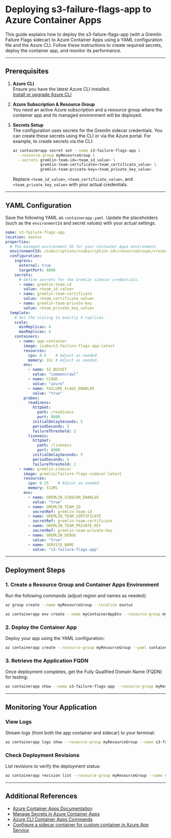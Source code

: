 # Deploying s3-failure-flags-app to Azure Container Apps

This guide explains how to deploy the s3-failure-flags-app (with a Gremlin Failure Flags sidecar) to Azure Container Apps using a YAML configuration file and the Azure CLI. Follow these instructions to create required secrets, deploy the container app, and monitor its performance.

---

## Prerequisites

1. **Azure CLI**  
   Ensure you have the latest Azure CLI installed.  
   [Install or upgrade Azure CLI](https://docs.microsoft.com/cli/azure/install-azure-cli)

2. **Azure Subscription & Resource Group**  
   You need an active Azure subscription and a resource group where the container app and its managed environment will be deployed.

3. **Secrets Setup**  
   The configuration uses secrets for the Gremlin sidecar credentials. You can create these secrets using the CLI or via the Azure portal. For example, to create secrets via the CLI:
   ```bash
   az containerapp secret set --name s3-failure-flags-app \
     --resource-group myResourceGroup \
     --secrets gremlin-team-id=<team_id_value> \
               gremlin-team-certificate=<team_certificate_value> \
               gremlin-team-private-key=<team_private_key_value>
   ```
   Replace `<team_id_value>`, `<team_certificate_value>`, and `<team_private_key_value>` with your actual credentials.

---

## YAML Configuration

Save the following YAML as `containerapp.yaml`. Update the placeholders (such as the `environmentId` and secret values) with your actual settings.

```yaml
name: s3-failure-flags-app
location: eastus
properties:
  # The managed environment ID for your Container Apps environment.
  environmentId: /subscriptions/<subscription-id>/resourceGroups/<resource-group>/providers/Microsoft.App/managedEnvironments/<env-name>
  configuration:
    ingress:
      external: true
      targetPort: 8080
    secrets:
      # Define secrets for the Gremlin sidecar credentials.
      - name: gremlin-team-id
        value: <team_id_value>
      - name: gremlin-team-certificate
        value: <team_certificate_value>
      - name: gremlin-team-private-key
        value: <team_private_key_value>
  template:
    # Set the scaling to exactly 4 replicas.
    scale:
      minReplicas: 4
      maxReplicas: 4
    containers:
      - name: app-container
        image: jsabo/s3-failure-flags-app:latest
        resources:
          cpu: 0.5    # Adjust as needed.
          memory: 1Gi # Adjust as needed.
        env:
          - name: S3_BUCKET
            value: "commoncrawl"
          - name: CLOUD
            value: "azure"
          - name: FAILURE_FLAGS_ENABLED
            value: "true"
        probes:
          readiness:
            httpGet:
              path: /readiness
              port: 8080
            initialDelaySeconds: 5
            periodSeconds: 5
            failureThreshold: 2
          liveness:
            httpGet:
              path: /liveness
              port: 8080
            initialDelaySeconds: 5
            periodSeconds: 5
            failureThreshold: 2
      - name: gremlin-sidecar
        image: gremlin/failure-flags-sidecar:latest
        resources:
          cpu: 0.25    # Adjust as needed.
          memory: 512Mi
        env:
          - name: GREMLIN_SIDECAR_ENABLED
            value: "true"
          - name: GREMLIN_TEAM_ID
            secretRef: gremlin-team-id
          - name: GREMLIN_TEAM_CERTIFICATE
            secretRef: gremlin-team-certificate
          - name: GREMLIN_TEAM_PRIVATE_KEY
            secretRef: gremlin-team-private-key
          - name: GREMLIN_DEBUG
            value: "true"
          - name: SERVICE_NAME
            value: "s3-failure-flags-app"
```

---

## Deployment Steps

### 1. Create a Resource Group and Container Apps Environment

Run the following commands (adjust region and names as needed):

```bash
az group create --name myResourceGroup --location eastus

az containerapp env create --name myContainerAppEnv --resource-group myResourceGroup --location eastus
```

### 2. Deploy the Container App

Deploy your app using the YAML configuration:

```bash
az containerapp create --resource-group myResourceGroup --yaml containerapp.yaml
```

### 3. Retrieve the Application FQDN

Once deployment completes, get the Fully Qualified Domain Name (FQDN) for testing:

```bash
az containerapp show --name s3-failure-flags-app --resource-group myResourceGroup --query properties.configuration.ingress.fqdn --output tsv
```

---

## Monitoring Your Application

### View Logs

Stream logs (from both the app container and sidecar) to your terminal:

```bash
az containerapp logs show --resource-group myResourceGroup --name s3-failure-flags-app --follow
```

### Check Deployment Revisions

List revisions to verify the deployment status:

```bash
az containerapp revision list --resource-group myResourceGroup --name s3-failure-flags-app --output table
```

---

## Additional References

- [Azure Container Apps Documentation](https://learn.microsoft.com/azure/container-apps)
- [Manage Secrets in Azure Container Apps](https://learn.microsoft.com/azure/container-apps/secret-management)
- [Azure CLI Container Apps Commands](https://learn.microsoft.com/cli/azure/containerapp)
- [Configure a sidecar container for custom container in Azure App Service](https://learn.microsoft.com/en-us/azure/app-service/tutorial-custom-container-sidecar) 
